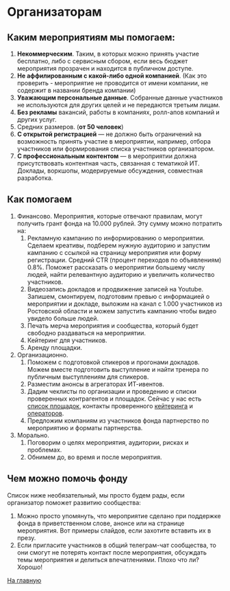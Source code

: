 # Организаторам

## Каким мероприятиям мы помогаем:

1. **Некоммерческим**. Таким, в которых можно принять участие бесплатно, либо с сервисным сбором, если весь бюджет мероприятия прозрачен и находится в публичном доступе.
2. **Не аффилированным с какой-либо одной компанией**. (Как это проверить - мероприятие не проводится от имени компании, не содержит в названии бренда компании)
3. **Уважающим персональные данные**. Собранные данные участников не используются для других целей и не передаются третьим лицам.
4. **Без рекламы** вакансий, работы в компаниях, ролл-апов компаний и других услуг. 
5. Средних размеров. (**от 50 человек**)
6. **С открытой регистрацией** — не должно быть ограничений на возможность принять участие в мероприятии, например, отбора участников или формирования списка участников организатором.
7. **С профессиональным контентом** — в мероприятии должна присутствовать контентная часть, связанная с тематикой ИТ. Доклады, воркшопы, модерируемые обсуждения, совместная разработка.

## Как помогаем

1. Финансово. Мероприятия, которые отвечают правилам, могут получить грант фонда на 10.000 рублей. Эту сумму можно потратить на:
    1. Рекламную кампанию по информированию о мероприятии. Сделаем креативы, подберем нужную аудиторию и запустим кампанию с ссылкой на страницу мероприятия или форму регистрации. Средний CTR (процент переходов по объявлениям) 0.8%. Поможет рассказать о мероприятии большему числу людей, найти релевантную аудиторию и увеличить количество участников.
    2. Видеозапись докладов и продвижение записей на Youtube. Запишем, смонтируем, подготовим превью с информацией о мероприятии и докладе, выложим на канал с 1.000 участников из Ростовской области и можем запустить кампанию чтобы видео увидело больше людей.
    3. Печать мерча мероприятия и сообщества, который будет свободно раздаваться на мероприятии.
    4. Кейтеринг для участников.
    5. Аренду площадки.
2. Организационно.
    1. Поможем с подготовкой спикеров и прогонами докладов. Можем вместе подготовить выступление и найти тренера по публичным выступлениям для спикеров.
    2. Разместим анонсы в агрегаторах ИТ-ивентов.
    3. Дадим чеклисты по организации и проведению и списки проверенных контрагентов и площадок. Сейчас у нас есть [список площадок](https://github.com/RndTechCommunity/RndTech/blob/master/community/places.md), контакты проверенного [кейтеринга](https://github.com/RndTechCommunity/RndTech/blob/master/community/food.md) и [операторов](https://github.com/RndTechCommunity/RndTech/blob/master/community/photo.md).
    4. Предложим компаниям из участников фонда партнерство по мероприятию и форматы партнерства.
3. Морально.
    1. Поговорим о целях мероприятия, аудитории, рисках и проблемах. 
    2. Обнимем до, во время и после мероприятия.

## Чем можно помочь фонду

Список ниже необязательный, мы просто будем рады, если организатор поможет развитию сообщества:

1. Можно просто упомянуть, что мероприятие сделано при поддержке фонда в приветственном слове, анонсе или на странице мероприятия. Вот примеры слайдов, если захотите вставить их в презу.
2. Если пригласите участников в общий телеграм-чат сообщества, то они смогут не потерять контакт после мероприятия, обсуждать темы мероприятия и делиться впечатлениями. Плохо что ли? Хорошо!

[На главную](https://github.com/RndTechCommunity/NotFound/)